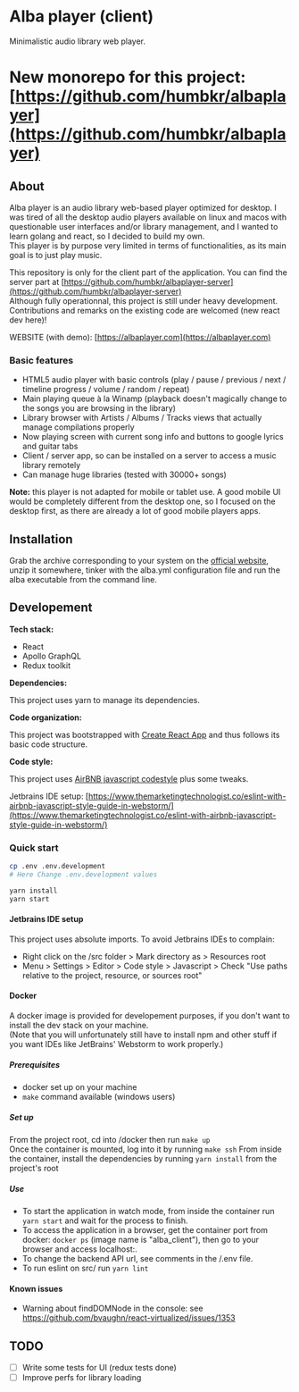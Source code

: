 # Alba player (client)
Minimalistic audio library web player.

# New monorepo for this project: [https://github.com/humbkr/albaplayer](https://github.com/humbkr/albaplayer)

## About
Alba player is an audio library web-based player optimized for desktop. I was tired of all the desktop audio players available on linux 
and macos with questionable user interfaces and/or library management, and I wanted to learn golang and react, so I decided
to build my own.   
This player is by purpose very limited in terms of functionalities, as its main goal is to just play music.  

This repository is only for the client part of the application. You can find the server part at [https://github.com/humbkr/albaplayer-server](https://github.com/humbkr/albaplayer-server)   
Although fully operationnal, this project is still under heavy development. Contributions and remarks on the existing 
code are welcomed (new react dev here)!

WEBSITE (with demo): [https://albaplayer.com](https://albaplayer.com)

### Basic features

- HTML5 audio player with basic controls (play / pause / previous / next / timeline progress / volume / random / repeat)
- Main playing queue à la Winamp (playback doesn't magically change to the songs you are browsing in the library)
- Library browser with Artists / Albums / Tracks views that actually manage compilations properly
- Now playing screen with current song info and buttons to google lyrics and guitar tabs
- Client / server app, so can be installed on a server to access a music library remotely
- Can manage huge libraries (tested with 30000+ songs)

**Note:** this player is not adapted for mobile or tablet use. A good mobile UI would be completely different from the
desktop one, so I focused on the desktop first, as there are already a lot of good mobile players apps.

## Installation

Grab the archive corresponding to your system on the [official website](https://albaplayer.com), unzip it somewhere, tinker with the alba.yml
configuration file and run the alba executable from the command line.

## Developement

**Tech stack:**
- React
- Apollo GraphQL
- Redux toolkit

**Dependencies:**   

This project uses yarn to manage its dependencies.

**Code organization:**   

This project was bootstrapped with [Create React App](https://github.com/facebookincubator/create-react-app)
and thus follows its basic code structure.

**Code style:**   

This project uses [AirBNB javascript codestyle](https://github.com/airbnb/javascript) plus
some tweaks.

Jetbrains IDE setup: [https://www.themarketingtechnologist.co/eslint-with-airbnb-javascript-style-guide-in-webstorm/](https://www.themarketingtechnologist.co/eslint-with-airbnb-javascript-style-guide-in-webstorm/)

### Quick start


```bash
cp .env .env.development
# Here Change .env.development values

yarn install
yarn start
```

#### Jetbrains IDE setup
This project uses absolute imports. To avoid Jetbrains IDEs to complain:
- Right click on the /src folder > Mark directory as > Resources root
- Menu > Settings > Editor > Code style > Javascript > Check "Use paths relative to the project, resource, or sources root"

#### Docker

A docker image is provided for developement purposes, if you don't want to install the dev stack on your machine.   
(Note that you will unfortunately still have to install npm and other stuff if you want IDEs like JetBrains' Webstorm 
to work properly.)

##### Prerequisites
- docker set up on your machine
- ``make`` command available (windows users)

##### Set up
From the project root, cd into /docker then run ``make up``  
Once the container is mounted, log into it by running ``make ssh``
From inside the container, install the dependencies by running ```yarn install``` from the project's root

##### Use
- To start the application in watch mode, from inside the container run ``yarn start`` and wait for the process to finish.
- To access the application in a browser, get the container port from docker: ``docker ps`` (image name is "alba_client"), then go to your browser and
access localhost:<port>.
- To change the backend API url, see comments in the /.env file.
- To run eslint on src/ run ``yarn lint``

#### Known issues
- Warning about findDOMNode in the console: see https://github.com/bvaughn/react-virtualized/issues/1353


## TODO
- [ ] Write some tests for UI (redux tests done)
- [ ] Improve perfs for library loading
